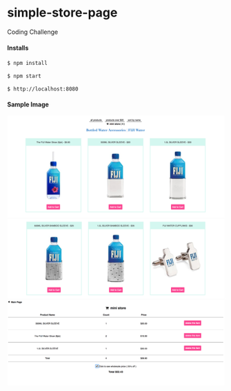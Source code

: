 # simple-store-page
Coding Challenge

####  Installs
```
$ npm install 
```
```
$ npm start 
```
```
$ http://localhost:8080
```

#### Sample Image
![alt text](https://github.com/hellodanali/simple-store-page/blob/master/img/1.png) 
![alt text](https://github.com/hellodanali/simple-store-page/blob/master/img/2.png) 
![alt text](https://github.com/hellodanali/simple-store-page/blob/master/img/3.png) 
